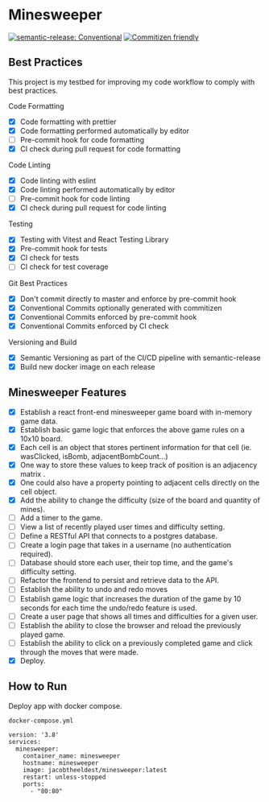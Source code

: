 # Minesweeper

[![semantic-release: Conventional](https://img.shields.io/badge/semantic--release-conventional-fa6673?logo=semantic-release)](https://github.com/semantic-release/semantic-release)
[![Commitizen friendly](https://img.shields.io/badge/commitizen-friendly-brightgreen.svg)](http://commitizen.github.io/cz-cli/)

## Best Practices

This project is my testbed for improving my code workflow to comply with best practices.

Code Formatting

- [x] Code formatting with prettier
- [x] Code formatting performed automatically by editor
- [ ] Pre-commit hook for code formatting
- [x] CI check during pull request for code formatting

Code Linting

- [x] Code linting with eslint
- [x] Code linting performed automatically by editor
- [ ] Pre-commit hook for code linting
- [x] CI check during pull request for code linting

Testing

- [x] Testing with Vitest and React Testing Library
- [x] Pre-commit hook for tests
- [x] CI check for tests
- [ ] CI check for test coverage

Git Best Practices

- [x] Don't commit directly to master and enforce by pre-commit hook
- [x] Conventional Commits optionally generated with commitizen
- [x] Conventional Commits enforced by pre-commit hook
- [x] Conventional Commits enforced by CI check

Versioning and Build

- [x] Semantic Versioning as part of the CI/CD pipeline with semantic-release
- [x] Build new docker image on each release

## Minesweeper Features

- [x] Establish a react front-end minesweeper game board with in-memory game data.
- [x] Establish basic game logic that enforces the above game rules on a 10x10 board.
- [x] Each cell is an object that stores pertinent information for that cell (ie. wasClicked, isBomb, adjacentBombCount...)
- [x] One way to store these values to keep track of position is an adjacency matrix .
- [x] One could also have a property pointing to adjacent cells directly on the cell object.
- [x] Add the ability to change the difficulty (size of the board and quantity of mines).
- [ ] Add a timer to the game.
- [ ] View a list of recently played user times and difficulty setting.
- [ ] Define a RESTful API that connects to a postgres database.
- [ ] Create a login page that takes in a username (no authentication required).
- [ ] Database should store each user, their top time, and the game's difficulty setting.
- [ ] Refactor the frontend to persist and retrieve data to the API.
- [ ] Establish the ability to undo and redo moves
- [ ] Establish game logic that increases the duration of the game by 10 seconds for each time the undo/redo feature is used.
- [ ] Create a user page that shows all times and difficulties for a given user.
- [ ] Establish the ability to close the browser and reload the previously played game.
- [ ] Establish the ability to click on a previously completed game and click through the moves that were made.
- [x] Deploy.

## How to Run

Deploy app with docker compose.

`docker-compose.yml`

```
version: '3.8'
services:
  minesweeper:
    container_name: minesweeper
    hostname: minesweeper
    image: jacobtheeldest/minesweeper:latest
    restart: unless-stopped
    ports:
      - "80:80"

```
